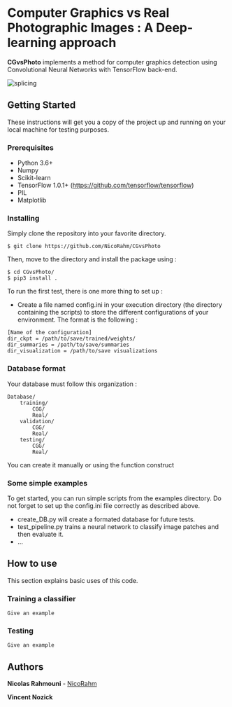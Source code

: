 # Computer Graphics vs Real Photographic Images : A Deep-learning approach

**CGvsPhoto** implements a method for computer graphics detection using Convolutional Neural Networks with TensorFlow back-end.

![splicing](https://user-images.githubusercontent.com/17125992/26874001-e4716e50-4bb6-11e7-929d-a7f2e7192a9f.png)

## Getting Started

These instructions will get you a copy of the project up and running on your local machine for testing purposes. 

### Prerequisites
* Python 3.6+
* Numpy
* Scikit-learn 
* TensorFlow 1.0.1+ (https://github.com/tensorflow/tensorflow)
* PIL
* Matplotlib


### Installing

Simply clone the repository into your favorite directory.

```
$ git clone https://github.com/NicoRahm/CGvsPhoto
```
Then, move to the directory and install the package using : 
```
$ cd CGvsPhoto/
$ pip3 install .
```

To run the first test, there is one more thing to set up : 
* Create a file named config.ini in your execution directory (the directory containing the scripts) to store the different configurations of your environment. The format is the following :
```
[Name of the configuration]
dir_ckpt = /path/to/save/trained/weights/
dir_summaries = /path/to/save/summaries
dir_visualization = /path/to/save visualizations
```

### Database format 

Your database must follow this organization : 
```
Database/
    training/
        CGG/
        Real/
    validation/ 
        CGG/
        Real/
    testing/
        CGG/
        Real/
```
You can create it manually or using the function construct

### Some simple examples

To get started, you can run simple scripts from the examples directory. Do not forget to set up the config.ini file correctly as described above.

* create_DB.py will create a formated database for future tests.
* test_pipeline.py trains a neural network to classify image patches and then evaluate it.
* ...

## How to use

This section explains basic uses of this code. 

### Training a classifier


```
Give an example
```

### Testing


```
Give an example
```

## Authors

**Nicolas Rahmouni**  - [NicoRahm](https://github.com/NicoRahm)

**Vincent Nozick**

